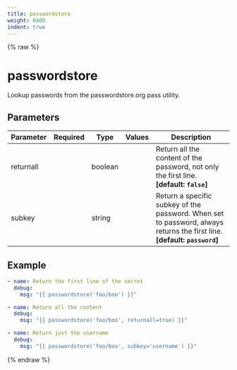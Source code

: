 ```yaml
---
title: passwordstore
weight: 8400
indent: true
---
```


{% raw %}
# passwordstore

Lookup passwords from the passwordstore.org pass utility.

## Parameters

| Parameter | Required | Type    | Values | Description                                                                                                              |
| --------- | -------- | ------- | ------ | ------------------------------------------------------------------------------------------------------------------------ |
| returnall |          | boolean |        | Return all the content of the password, not only the first line. **[default: `false`]**                                  |
| subkey    |          | string  |        | Return a specific subkey of the password. When set to password, always returns the first line. **[default: `password`]** |


## Example

```yaml
- name: Return the first line of the secret
  debug:
    msg: "{{ passwordstore('foo/boo') }}"

- name: Return all the content
  debug:
    msg: "{{ passwordstore('foo/boo', returnall=true) }}"

- name: Return just the username
  debug:
    msg: "{{ passwordstore('foo/boo', subkey='username') }}"
```

{% endraw %}